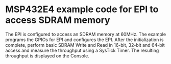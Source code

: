 # MSP432E4 example code for EPI to access SDRAM memory

The EPI is configured to access an SDRAM memory at 60MHz. The example programs
 the GPIOs for EPI and configures the EPI. After the initialization is complete,
 perform basic SDRAM Write and Read in 16-bit, 32-bit and 64-bit access and
 measure the throughput using a SysTick Timer. The resulting throughput is 
 displayed on the Console.